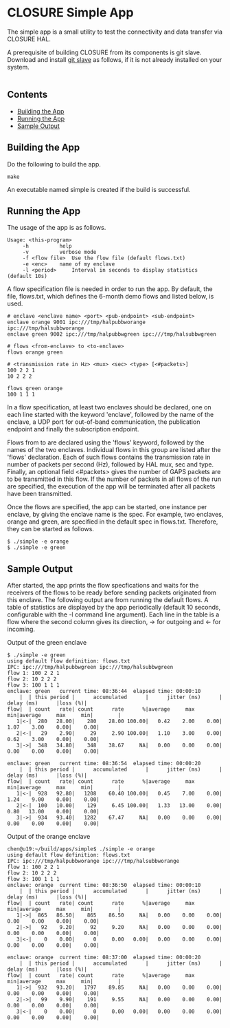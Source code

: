 # CLOSURE Simple App
The simple app is a small utility to test the connectivity and data transfer via CLOSURE HAL.

A prerequisite of building CLOSURE from its components is git slave. Download and install [git slave](http://gitslave.sourceforge.net/) as follows, if it is not already installed on your system.
```
```

## Contents
- [Building the App](#building-the-app)
- [Running the App](#running-the-app)
- [Sample Output](#sample-output)

## Building the App
Do the following to build the app.

```
make
```
An executable named simple is created if the build is successful.


## Running the App
The usage of the app is as follows.

```
Usage: <this-program> 
	 -h     	 help
	 -v     	 verbose mode
	 -f <flow file>	 Use the flow file (default flows.txt)
	 -e <enc>	 name of my enclave
	 -l <period>	 Interval in seconds to display statistics (default 10s)
```

A flow specification file is needed in order to run the app. By default, the file, flows.txt, which defines the 6-month demo flows and listed below, is used.

```
# enclave <enclave name> <port> <pub-endpoint> <sub-endpoint>
enclave orange 9001 ipc:///tmp/halpubbworange ipc:///tmp/halsubbworange
enclave green 9002 ipc:///tmp/halpubbwgreen ipc:///tmp/halsubbwgreen

# flows <from-enclave> to <to-enclave>
flows orange green

# <transmission rate in Hz> <mux> <sec> <type> [<#packets>]
100 2 2 1 
10 2 2 2 

flows green orange
100 1 1 1 
```

In a flow specification, at least two enclaves should be declared, one on each line started with the keyword 'enclave', followed by the name of the enclave, a UDP port for out-of-band communication, the publication endpoint and finally the subscription endpoint.

Flows from <from-enclave> to <to-enclave> are declared using the 'flows' keyword, followed by the names of the two enclaves. Individual flows in this group are listed after the 'flows' declaration. Each of such flows contains the transmission rate in number of packets per second (Hz), followed by HAL mux, sec and type. Finally, an optional field <#packets> gives the number of GAPS packets are to be transmitted in this flow. If the number of packets in all flows of the run are specified, the execution of the app will be terminated after all packets have been transmitted.

Once the flows are specified, the app can be started, one instance per enclave, by giving the enclave name is the spec. For example, two enclaves, orange and green, are specified in the default spec in flows.txt. Therefore, they can be started as follows.
```
$ ./simple -e orange
$ ./simple -e green
```

## Sample Output
After started, the app prints the flow specfications and waits for the receivers of the flows to be ready before sending packets originated from this enclave. The following output are from running the default flows. A table of statistics are displayed by the app periodically (default 10 seconds, configurable with the -l command line argument). Each line in the table is a flow where the second column gives its direction, -> for outgoing and <- for incoming.

Output of the green enclave
```
$ ./simple -e green
using default flow definition: flows.txt
IPC: ipc:///tmp/halpubbwgreen ipc:///tmp/halsubbwgreen
flow 1: 100 2 2 1
flow 2: 10 2 2 2
flow 3: 100 1 1 1
enclave: green	 current time: 08:36:44	 elapsed time: 00:00:10
    |  | this period |      accumulated      |      jitter (ms)      |       delay (ms)      |loss (%)|
flow|  | count   rate| count      rate      %|average     max     min|average     max     min|        |
   1|<-|  280   28.00|    280    28.00 100.00|   0.42    2.00    0.00|   1.07    3.00    0.00|    0.00|
   2|<-|   29    2.90|     29     2.90 100.00|   1.10    3.00    0.00|   0.62    3.00    0.00|    0.00|
   3|->|  348   34.80|    348    38.67     NA|   0.00    0.00    0.00|   0.00    0.00    0.00|    0.00|

enclave: green	 current time: 08:36:54	 elapsed time: 00:00:20
    |  | this period |      accumulated      |      jitter (ms)      |       delay (ms)      |loss (%)|
flow|  | count   rate| count      rate      %|average     max     min|average     max     min|        |
   1|<-|  928   92.80|   1208    60.40 100.00|   0.45    7.00    0.00|   1.24    9.00    0.00|    0.00|
   2|<-|  100   10.00|    129     6.45 100.00|   1.33   13.00    0.00|   0.80   13.00    0.00|    0.00|
   3|->|  934   93.40|   1282    67.47     NA|   0.00    0.00    0.00|   0.00    0.00    0.00|    0.00|
```

Output of the orange enclave
```
chen@u19:~/build/apps/simple$ ./simple -e orange
using default flow definition: flows.txt
IPC: ipc:///tmp/halpubbworange ipc:///tmp/halsubbworange
flow 1: 100 2 2 1
flow 2: 10 2 2 2
flow 3: 100 1 1 1
enclave: orange	 current time: 08:36:50	 elapsed time: 00:00:10
    |  | this period |      accumulated      |      jitter (ms)      |       delay (ms)      |loss (%)|
flow|  | count   rate| count      rate      %|average     max     min|average     max     min|        |
   1|->|  865   86.50|    865    86.50     NA|   0.00    0.00    0.00|   0.00    0.00    0.00|    0.00|
   2|->|   92    9.20|     92     9.20     NA|   0.00    0.00    0.00|   0.00    0.00    0.00|    0.00|
   3|<-|    0    0.00|      0     0.00   0.00|   0.00    0.00    0.00|   0.00    0.00    0.00|    0.00|

enclave: orange	 current time: 08:37:00	 elapsed time: 00:00:20
    |  | this period |      accumulated      |      jitter (ms)      |       delay (ms)      |loss (%)|
flow|  | count   rate| count      rate      %|average     max     min|average     max     min|        |
   1|->|  932   93.20|   1797    89.85     NA|   0.00    0.00    0.00|   0.00    0.00    0.00|    0.00|
   2|->|   99    9.90|    191     9.55     NA|   0.00    0.00    0.00|   0.00    0.00    0.00|    0.00|
   3|<-|    0    0.00|      0     0.00   0.00|   0.00    0.00    0.00|   0.00    0.00    0.00|    0.00|
```